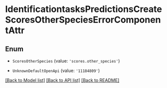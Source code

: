 # IdentificationtasksPredictionsCreateScoresOtherSpeciesErrorComponentAttr


## Enum

* `ScoresOtherSpecies` (value: `'scores.other_species'`)

* `UnknownDefaultOpenApi` (value: `'11184809'`)

[[Back to Model list]](../README.md#documentation-for-models) [[Back to API list]](../README.md#documentation-for-api-endpoints) [[Back to README]](../README.md)

